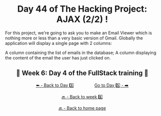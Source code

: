 <h1 align="center">Day 44 of The Hacking Project: AJAX (2/2) !</h1>

For this project, we're going to ask you to make an Email Viewer which is nothing more or less than a very basic version of Gmail. Globally the application will display a single page with 2 columns:

A column containing the list of emails in the database;
A column displaying the content of the email the user has just clicked on.

<h2 align="center">🎉 Week 6: Day 4 of the FullStack training 🎉</h2>

<div align="center">
  
  [⬅️ - Back to Day 3️⃣](https://github.com/BenjaminCharmes/THP_FullStack/tree/main/Week_6/Day_3)
  &nbsp;&nbsp;&nbsp;&nbsp;&nbsp;&nbsp;&nbsp;&nbsp;&nbsp;&nbsp;&nbsp;&nbsp;&nbsp;&nbsp;&nbsp;
  [Go to Day 5️⃣ - ➡️](https://github.com/BenjaminCharmes/THP_FullStack/tree/main/Week_6/Day_5)

</div>

<div align="center">

  [🔙 - Back to week 6️⃣](https://github.com/BenjaminCharmes/THP_FullStack/tree/main/Week_6)

  [🔙 - Back to home page](https://github.com/BenjaminCharmes/THP_FullStack)

</div>
